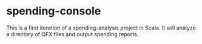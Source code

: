spending-console
================

This is a first iteration of a spending-analysis project in Scala. It will analyze a directory of QFX files and output spending reports.

